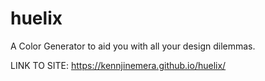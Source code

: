 # huelix
A Color Generator to aid you with all your design dilemmas.

LINK TO SITE: https://kennjinemera.github.io/huelix/
